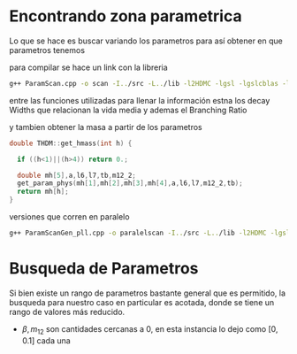 # Encontrando zona parametrica
Lo que se hace es buscar variando los parametros para así obtener en que parametros tenemos 

para compilar se hace un link con la libreria
```bash
g++ ParamScan.cpp -o scan -I../src -L../lib -l2HDMC -lgsl -lgslcblas -lm
```

entre las funciones utilizadas para llenar la información estna los decay Widths que relacionan la vida media y ademas el Branching Ratio

y tambien obtener la masa a partir de los parametros
```c
double THDM::get_hmass(int h) {

  if ((h<1)||(h>4)) return 0.;

  double mh[5],a,l6,l7,tb,m12_2;
  get_param_phys(mh[1],mh[2],mh[3],mh[4],a,l6,l7,m12_2,tb);
  return mh[h];
}

```

versiones que corren en paralelo
```bash
g++ ParamScanGen_pll.cpp -o paralelscan -I../src -L../lib -l2HDMC -lgsl -lgslcblas -lm -fopenmp
```

# Busqueda de Parametros
Si bien existe un rango de parametros bastante general que es permitido, la busqueda para nuestro caso en particular es acotada, donde se tiene un rango de valores más reducido.

- $\beta, m_{12}$ son cantidades cercanas a 0, en esta instancia lo dejo como $[0,0.1]$ cada una